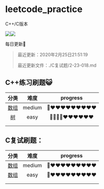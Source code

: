 # leetcode_practice
C++/C版本

[![](https://img.shields.io/badge/-leetcode-brightgreen)](点击超链接)![](https://img.shields.io/badge/-c%2B%2B-red)

每日更新:angel:

> 最近更新：2020年2月25日21:51:19
>
> 最近更新文件：./C复试题/2-23-018.md

## C++练习刷题:smiley_cat: 

|      分类      |  难度  |  progress  |
| :------------: | :----: | :--------: |
| [数组](./数组) | medium | 💙❤️❤️❤️❤️❤️❤️❤️❤️❤️ |
|   [树](./树)   |  easy  | 💙💙💙💙❤️❤️❤️❤️❤️❤️ |
|                |        |            |
|                |        |            |

## C复试刷题：

|       分类        |  难度  |  progress  |
| :---------------: | :----: | :--------: |
| [数组](./C复试题) | medium | 💙❤️❤️❤️❤️❤️❤️❤️❤️❤️ |
| [数组](./C复试题) |  easy  | 💙❤️❤️❤️❤️❤️❤️❤️❤️❤️ |
|                   |        |            |
|                   |        |            |